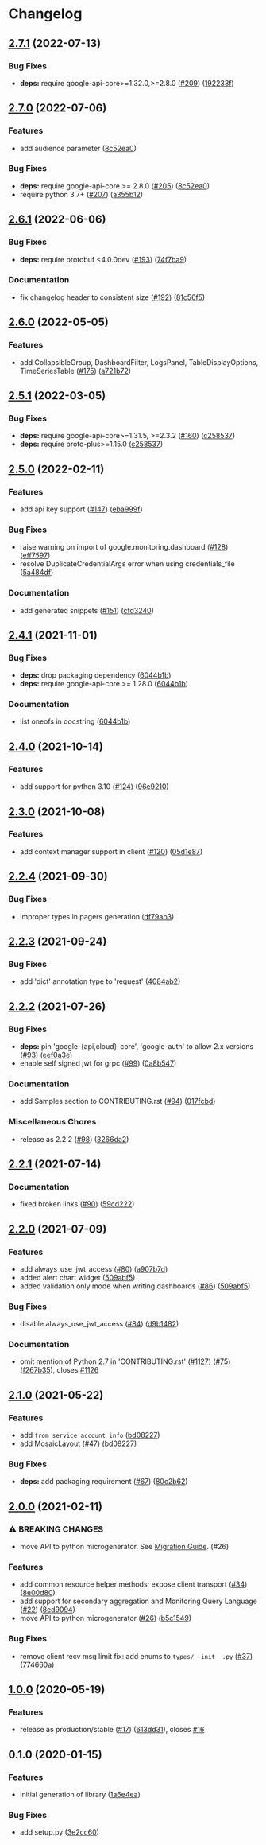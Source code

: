 # Changelog

## [2.7.1](https://github.com/googleapis/python-monitoring-dashboards/compare/v2.7.0...v2.7.1) (2022-07-13)


### Bug Fixes

* **deps:** require google-api-core>=1.32.0,>=2.8.0 ([#209](https://github.com/googleapis/python-monitoring-dashboards/issues/209)) ([192233f](https://github.com/googleapis/python-monitoring-dashboards/commit/192233f6a38a9a14f61829591d70b8ccf940a061))

## [2.7.0](https://github.com/googleapis/python-monitoring-dashboards/compare/v2.6.1...v2.7.0) (2022-07-06)


### Features

* add audience parameter ([8c52ea0](https://github.com/googleapis/python-monitoring-dashboards/commit/8c52ea02e35a08630506b8f6064f3a73bf423aff))


### Bug Fixes

* **deps:** require google-api-core >= 2.8.0 ([#205](https://github.com/googleapis/python-monitoring-dashboards/issues/205)) ([8c52ea0](https://github.com/googleapis/python-monitoring-dashboards/commit/8c52ea02e35a08630506b8f6064f3a73bf423aff))
* require python 3.7+ ([#207](https://github.com/googleapis/python-monitoring-dashboards/issues/207)) ([a355b12](https://github.com/googleapis/python-monitoring-dashboards/commit/a355b1229a03176a35fb23a53ab6d61f5b21b12e))

## [2.6.1](https://github.com/googleapis/python-monitoring-dashboards/compare/v2.6.0...v2.6.1) (2022-06-06)


### Bug Fixes

* **deps:** require protobuf <4.0.0dev ([#193](https://github.com/googleapis/python-monitoring-dashboards/issues/193)) ([74f7ba9](https://github.com/googleapis/python-monitoring-dashboards/commit/74f7ba9945ab20f8132a4d5c3624401da726845e))


### Documentation

* fix changelog header to consistent size ([#192](https://github.com/googleapis/python-monitoring-dashboards/issues/192)) ([81c56f5](https://github.com/googleapis/python-monitoring-dashboards/commit/81c56f5c8f3d2207578efe3f6a9188b2f22ef470))

## [2.6.0](https://github.com/googleapis/python-monitoring-dashboards/compare/v2.5.1...v2.6.0) (2022-05-05)


### Features

* add CollapsibleGroup, DashboardFilter, LogsPanel, TableDisplayOptions, TimeSeriesTable ([#175](https://github.com/googleapis/python-monitoring-dashboards/issues/175)) ([a721b72](https://github.com/googleapis/python-monitoring-dashboards/commit/a721b720ea9f2af3da069fb5a0a6cb7488a25cea))

## [2.5.1](https://github.com/googleapis/python-monitoring-dashboards/compare/v2.5.0...v2.5.1) (2022-03-05)


### Bug Fixes

* **deps:** require google-api-core>=1.31.5, >=2.3.2 ([#160](https://github.com/googleapis/python-monitoring-dashboards/issues/160)) ([c258537](https://github.com/googleapis/python-monitoring-dashboards/commit/c2585379c535e207333390d5aac3e85e4218a8e8))
* **deps:** require proto-plus>=1.15.0 ([c258537](https://github.com/googleapis/python-monitoring-dashboards/commit/c2585379c535e207333390d5aac3e85e4218a8e8))

## [2.5.0](https://github.com/googleapis/python-monitoring-dashboards/compare/v2.4.1...v2.5.0) (2022-02-11)


### Features

* add api key support ([#147](https://github.com/googleapis/python-monitoring-dashboards/issues/147)) ([eba999f](https://github.com/googleapis/python-monitoring-dashboards/commit/eba999f337ae657e4007a5beb68a340ff0f66655))


### Bug Fixes

* raise warning on import of google.monitoring.dashboard ([#128](https://github.com/googleapis/python-monitoring-dashboards/issues/128)) ([eff7597](https://github.com/googleapis/python-monitoring-dashboards/commit/eff759717f420aab7a77e8c855546ad3e1033b68))
* resolve DuplicateCredentialArgs error when using credentials_file ([5a484df](https://github.com/googleapis/python-monitoring-dashboards/commit/5a484df3c6b00ce6253cbce055e7c7bb8cd683ed))


### Documentation

* add generated snippets ([#151](https://github.com/googleapis/python-monitoring-dashboards/issues/151)) ([cfd3240](https://github.com/googleapis/python-monitoring-dashboards/commit/cfd3240d2a0ba95723c5130b684c57c5e39745bf))

## [2.4.1](https://www.github.com/googleapis/python-monitoring-dashboards/compare/v2.4.0...v2.4.1) (2021-11-01)


### Bug Fixes

* **deps:** drop packaging dependency ([6044b1b](https://www.github.com/googleapis/python-monitoring-dashboards/commit/6044b1b2e19bfd3c5215ccbc7bdd8bd19a72f625))
* **deps:** require google-api-core >= 1.28.0 ([6044b1b](https://www.github.com/googleapis/python-monitoring-dashboards/commit/6044b1b2e19bfd3c5215ccbc7bdd8bd19a72f625))


### Documentation

* list oneofs in docstring ([6044b1b](https://www.github.com/googleapis/python-monitoring-dashboards/commit/6044b1b2e19bfd3c5215ccbc7bdd8bd19a72f625))

## [2.4.0](https://www.github.com/googleapis/python-monitoring-dashboards/compare/v2.3.0...v2.4.0) (2021-10-14)


### Features

* add support for python 3.10 ([#124](https://www.github.com/googleapis/python-monitoring-dashboards/issues/124)) ([96e9210](https://www.github.com/googleapis/python-monitoring-dashboards/commit/96e92102df364d90528d95b6d327d0739966842a))

## [2.3.0](https://www.github.com/googleapis/python-monitoring-dashboards/compare/v2.2.4...v2.3.0) (2021-10-08)


### Features

* add context manager support in client ([#120](https://www.github.com/googleapis/python-monitoring-dashboards/issues/120)) ([05d1e87](https://www.github.com/googleapis/python-monitoring-dashboards/commit/05d1e873eeb2e5c1ee3f98f627d55066dda38b46))

## [2.2.4](https://www.github.com/googleapis/python-monitoring-dashboards/compare/v2.2.3...v2.2.4) (2021-09-30)


### Bug Fixes

* improper types in pagers generation ([df79ab3](https://www.github.com/googleapis/python-monitoring-dashboards/commit/df79ab3e27b77186313e829c95e4a780bd2fb127))

## [2.2.3](https://www.github.com/googleapis/python-monitoring-dashboards/compare/v2.2.2...v2.2.3) (2021-09-24)


### Bug Fixes

* add 'dict' annotation type to 'request' ([4084ab2](https://www.github.com/googleapis/python-monitoring-dashboards/commit/4084ab2a7185b69561d1708f136d05a121ced2f8))

## [2.2.2](https://www.github.com/googleapis/python-monitoring-dashboards/compare/v2.2.1...v2.2.2) (2021-07-26)


### Bug Fixes

* **deps:** pin 'google-{api,cloud}-core', 'google-auth' to allow 2.x versions ([#93](https://www.github.com/googleapis/python-monitoring-dashboards/issues/93)) ([eef0a3e](https://www.github.com/googleapis/python-monitoring-dashboards/commit/eef0a3e274d29c1c7aad0799763c935b2ff4feb1))
* enable self signed jwt for grpc ([#99](https://www.github.com/googleapis/python-monitoring-dashboards/issues/99)) ([0a8b547](https://www.github.com/googleapis/python-monitoring-dashboards/commit/0a8b547f8692e2158bbb1de539db7efc4bb96c4c))


### Documentation

* add Samples section to CONTRIBUTING.rst ([#94](https://www.github.com/googleapis/python-monitoring-dashboards/issues/94)) ([017fcbd](https://www.github.com/googleapis/python-monitoring-dashboards/commit/017fcbd4ac623c25e56ab2161f651a3999442f9d))


### Miscellaneous Chores

* release as 2.2.2 ([#98](https://www.github.com/googleapis/python-monitoring-dashboards/issues/98)) ([3266da2](https://www.github.com/googleapis/python-monitoring-dashboards/commit/3266da2924b0b56ef7892c78700ccf7242efab0a))

## [2.2.1](https://www.github.com/googleapis/python-monitoring-dashboards/compare/v2.2.0...v2.2.1) (2021-07-14)


### Documentation

* fixed broken links ([#90](https://www.github.com/googleapis/python-monitoring-dashboards/issues/90)) ([59cd222](https://www.github.com/googleapis/python-monitoring-dashboards/commit/59cd222eb61b03b421ceb07b9506571ae17826ae))

## [2.2.0](https://www.github.com/googleapis/python-monitoring-dashboards/compare/v2.1.0...v2.2.0) (2021-07-09)


### Features

* add always_use_jwt_access ([#80](https://www.github.com/googleapis/python-monitoring-dashboards/issues/80)) ([a907b7d](https://www.github.com/googleapis/python-monitoring-dashboards/commit/a907b7dcf6d7b5013950e4f3457ce6a11ebb382c))
* added alert chart widget ([509abf5](https://www.github.com/googleapis/python-monitoring-dashboards/commit/509abf5b4354225b9383a59b748ca4498b524757))
* added validation only mode when writing dashboards ([#86](https://www.github.com/googleapis/python-monitoring-dashboards/issues/86)) ([509abf5](https://www.github.com/googleapis/python-monitoring-dashboards/commit/509abf5b4354225b9383a59b748ca4498b524757))


### Bug Fixes

* disable always_use_jwt_access ([#84](https://www.github.com/googleapis/python-monitoring-dashboards/issues/84)) ([d9b1482](https://www.github.com/googleapis/python-monitoring-dashboards/commit/d9b148215d701339263cf515dafc255f1ddf0b7e))


### Documentation

* omit mention of Python 2.7 in 'CONTRIBUTING.rst' ([#1127](https://www.github.com/googleapis/python-monitoring-dashboards/issues/1127)) ([#75](https://www.github.com/googleapis/python-monitoring-dashboards/issues/75)) ([f267b35](https://www.github.com/googleapis/python-monitoring-dashboards/commit/f267b356fefab3bc79c8d001ae14158a75b95f72)), closes [#1126](https://www.github.com/googleapis/python-monitoring-dashboards/issues/1126)

## [2.1.0](https://www.github.com/googleapis/python-monitoring-dashboards/compare/v2.0.0...v2.1.0) (2021-05-22)


### Features

* add `from_service_account_info` ([bd08227](https://www.github.com/googleapis/python-monitoring-dashboards/commit/bd08227d21ddc68afa3622328ea6660630c3087c))
* add MosaicLayout  ([#47](https://www.github.com/googleapis/python-monitoring-dashboards/issues/47)) ([bd08227](https://www.github.com/googleapis/python-monitoring-dashboards/commit/bd08227d21ddc68afa3622328ea6660630c3087c))


### Bug Fixes

* **deps:** add packaging requirement ([#67](https://www.github.com/googleapis/python-monitoring-dashboards/issues/67)) ([80c2b62](https://www.github.com/googleapis/python-monitoring-dashboards/commit/80c2b6279611c3051aa2bc1b7013919f2587780f))

## [2.0.0](https://www.github.com/googleapis/python-monitoring-dashboards/compare/v1.0.0...v2.0.0) (2021-02-11)


### ⚠ BREAKING CHANGES

* move API to python microgenerator. See [Migration Guide](https://github.com/googleapis/python-monitoring-dashboards/blob/main/UPGRADING.md). (#26)

### Features

* add common resource helper methods; expose client transport ([#34](https://www.github.com/googleapis/python-monitoring-dashboards/issues/34)) ([8e00d80](https://www.github.com/googleapis/python-monitoring-dashboards/commit/8e00d80b19618d42e79833cff20e2f62c08fcede))
* add support for secondary aggregation and Monitoring Query Language ([#22](https://www.github.com/googleapis/python-monitoring-dashboards/issues/22)) ([8ed9094](https://www.github.com/googleapis/python-monitoring-dashboards/commit/8ed9094df80db87caa9852279be76d69783dc9c3))
* move API to python microgenerator ([#26](https://www.github.com/googleapis/python-monitoring-dashboards/issues/26)) ([b5c1549](https://www.github.com/googleapis/python-monitoring-dashboards/commit/b5c15496bea5442524df67c56c0680f38cd8eb79))


### Bug Fixes

* remove client recv msg limit fix: add enums to `types/__init__.py` ([#37](https://www.github.com/googleapis/python-monitoring-dashboards/issues/37)) ([774660a](https://www.github.com/googleapis/python-monitoring-dashboards/commit/774660a7f4aafece9fa6d49a806efd431f509ab3))

## [1.0.0](https://www.github.com/googleapis/python-monitoring-dashboards/compare/v0.1.0...v1.0.0) (2020-05-19)


### Features

* release as production/stable ([#17](https://www.github.com/googleapis/python-monitoring-dashboards/issues/17)) ([613dd31](https://www.github.com/googleapis/python-monitoring-dashboards/commit/613dd31d05ba1d0c7075778520c7b9fd3f49bc29)), closes [#16](https://www.github.com/googleapis/python-monitoring-dashboards/issues/16)

## 0.1.0 (2020-01-15)


### Features

* initial generation of library ([1a6e4ea](https://www.github.com/googleapis/python-monitoring-dashboards/commit/1a6e4ea8c4e73d05f165f12f334590b79a14f041))


### Bug Fixes

* add setup.py ([3e2cc60](https://www.github.com/googleapis/python-monitoring-dashboards/commit/3e2cc60ce843ea3d51dfb83d4fec5d578fe59cef))
